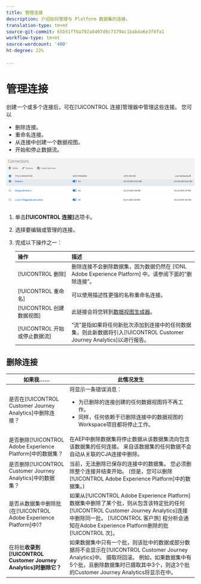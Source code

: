 ```yaml
---
title: 管理连接
description: 介绍如何管理与 Platform 数据集的连接。
translation-type: tm+mt
source-git-commit: 65b51ff6a792a0407d8c73794c1bab4a6e3f0fa1
workflow-type: tm+mt
source-wordcount: '400'
ht-degree: 22%

---
```



# 管理连接

创建一个或多个连接后，可在[!UICONTROL 连接]管理器中管理这些连接。 您可以

* 删除连接。
* 重命名连接。
* 从连接中创建一个数据视图。
* 开始和停止数据流。

![连接管理器](assets/connections-manager.png)

1. 单击&#x200B;**[!UICONTROL 连接]**&#x200B;选项卡。

2. 选择要编辑或管理的连接。

3. 完成以下操作之一：

   | 操作 | 描述 |
   |---|---|
   | [!UICONTROL 删除] | 删除连接不会删除数据集，因为数据仍然在 [!DNL Adobe Experience Platform] 中。请参阅下面的“删除连接”。 |
   | [!UICONTROL 重命名] | 可以使用描述性更强的名称重命名连接。 |
   | [!UICONTROL 创建数据视图] | 此链接会将您转到[数据视图生成器](/help/data-views/create-dataview.md)。 |
   | [!UICONTROL 开始或停止数据流] | “流”是指如果将任何新批次添加到连接中的任何数据集，则此新数据将引入[!UICONTROL Customer Journey Analytics]以进行报告。 |

## 删除连接

| 如果我…… | 此情况发生 |
| --- | --- |
| 是否在[!UICONTROL Customer Journey Analytics]中删除连接？ | 将显示一条错误消息：<ul><li>为已删除的连接创建的任何数据视图将不再工作。</li><li> 同样，任何依赖于已删除连接中的数据视图的Workspace项目都将停止工作。</li></ul> |
| 是否删除[!UICONTROL Adobe Experience Platform]中的数据集？ | 在AEP中删除数据集将停止数据从该数据集流向包含该数据集的任何连接。 来自该数据集的任何数据不会自动从关联的CJA连接中删除。 |
| 是否删除[!UICONTROL Customer Journey Analytics]中的数据集？ | 当前，无法删除已保存的连接中的数据集。 您必须删除整个连接并结束开始。 (但是，您可以删除[!UICONTROL Adobe Experience Platform]中的数据集。) |
| 是否从数据集中删除批(在[!UICONTROL Adobe Experience Platform]中)? | 如果从[!UICONTROL Adobe Experience Platform]数据集中删除了某个批，则从包含该特定批的任何[!UICONTROL Customer Journey Analytics]连接中删除同一批。 [!UICONTROL 客户旅] 程分析会通知在Adobe Experience Platform删除的批 [!UICONTROL 次]。 |
| 在将批&#x200B;**收录到[!UICONTROL Customer Journey Analytics]时删除它？** | 如果数据集中只有一个批，则该批中的数据或部分数据将不会显示在[!UICONTROL Customer Journey Analytics]中。 摄取将回滚。 例如，如果数据集中有5个批，且删除数据集时已摄取其中3个，则这3个批的Customer Journey Analytics将显示在中。 |
